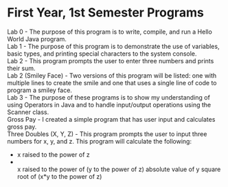 # First Year, 1st Semester Programs
Lab 0 - The purpose of this program is to write, compile, and run a Hello World Java program.<br>
Lab 1 - The purpose of this program is to demonstrate the use of variables, basic types, and printing special characters to the system console.<br>
Lab 2 - This program prompts the user to enter three numbers and prints their sum.<br>
Lab 2 (Smiley Face) - Two versions of this program will be listed: one with multiple lines to create the smile and one that uses a single line of code to program a smiley face.<br>
Lab 3 - The purpose of these programs is to show my understanding of using Operators in Java and to handle input/output operations using the Scanner class.<br>
Gross Pay - I created a simple program that has user input and calculates gross pay.<br>
Three Doubles (X, Y, Z) - This program prompts the user to input three numbers for x, y, and z. This program will calculate the following:<br>
<ul>
<li> x raised to the power of z <li> 
</li> x raised to the power of (y to the power of z) </li> 
</li> absolute value of y </li>
</li> square root of (x*y to the power of z) </li>







